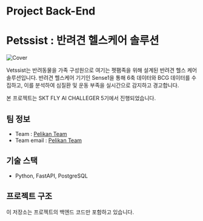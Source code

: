 # Project Back-End
# Petssist : 반려견 헬스케어 솔루션

![Cover](https://github.com/user-attachments/assets/72543337-136a-49b0-a8f3-274e6262f8ca)

Vetssist는 반려동물을 가족 구성원으로 여기는 펫팸족을 위해 설계된 반려견 헬스 케어 솔루션입니다. 반려견 헬스케어 기기인 Sense1을 통해 6축 데이터와 BCG 데이터를 수집하고, 이를 분석하여 심질환 및 운동 부족을 실시간으로 감지하고 경고합니다.

본 프로젝트는 SKT FLY AI CHALLEGER 5기에서 진행되었습니다.

## 팀 정보
- Team : [Pelikan Team](https://github.com/FlyAITeam)
- Team email : [Pelikan Team](mailto:teampelikan1234@gmail.com)

## 기술 스택
- Python, FastAPI, PostgreSQL

## 프로젝트 구조
이 저장소는 프로젝트의 백엔드 코드만 포함하고 있습니다.
